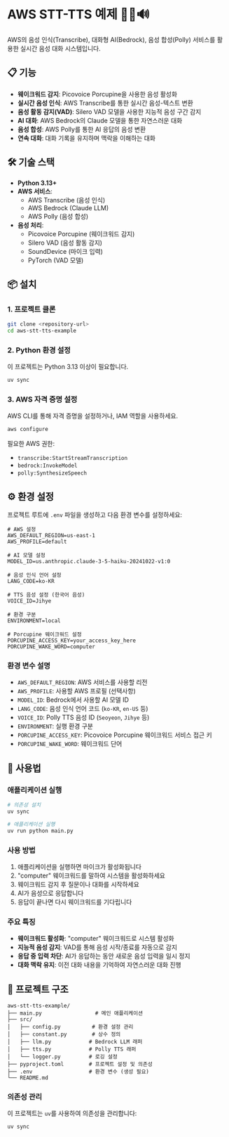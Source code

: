 # AWS STT-TTS 예제 🎤🤖🔊

AWS의 음성 인식(Transcribe), 대화형 AI(Bedrock), 음성 합성(Polly) 서비스를 활용한 실시간 음성 대화 시스템입니다.

## 📋 기능

- **웨이크워드 감지**: Picovoice Porcupine을 사용한 음성 활성화
- **실시간 음성 인식**: AWS Transcribe를 통한 실시간 음성-텍스트 변환
- **음성 활동 감지(VAD)**: Silero VAD 모델을 사용한 지능적 음성 구간 감지
- **AI 대화**: AWS Bedrock의 Claude 모델을 통한 자연스러운 대화
- **음성 합성**: AWS Polly를 통한 AI 응답의 음성 변환
- **연속 대화**: 대화 기록을 유지하며 맥락을 이해하는 대화

## 🛠️ 기술 스택

- **Python 3.13+**
- **AWS 서비스**:
  - AWS Transcribe (음성 인식)
  - AWS Bedrock (Claude LLM)
  - AWS Polly (음성 합성)
- **음성 처리**:
  - Picovoice Porcupine (웨이크워드 감지)
  - Silero VAD (음성 활동 감지)
  - SoundDevice (마이크 입력)
  - PyTorch (VAD 모델)

## 📦 설치

### 1. 프로젝트 클론

```bash
git clone <repository-url>
cd aws-stt-tts-example
```

### 2. Python 환경 설정

이 프로젝트는 Python 3.13 이상이 필요합니다.

```bash
uv sync

```

### 3. AWS 자격 증명 설정

AWS CLI를 통해 자격 증명을 설정하거나, IAM 역할을 사용하세요.

```bash
aws configure
```

필요한 AWS 권한:
- `transcribe:StartStreamTranscription`
- `bedrock:InvokeModel`
- `polly:SynthesizeSpeech`

## ⚙️ 환경 설정

프로젝트 루트에 `.env` 파일을 생성하고 다음 환경 변수를 설정하세요:

```env
# AWS 설정
AWS_DEFAULT_REGION=us-east-1
AWS_PROFILE=default

# AI 모델 설정
MODEL_ID=us.anthropic.claude-3-5-haiku-20241022-v1:0

# 음성 인식 언어 설정
LANG_CODE=ko-KR

# TTS 음성 설정 (한국어 음성)
VOICE_ID=Jihye

# 환경 구분
ENVIRONMENT=local

# Porcupine 웨이크워드 설정
PORCUPINE_ACCESS_KEY=your_access_key_here
PORCUPINE_WAKE_WORD=computer
```

### 환경 변수 설명

- `AWS_DEFAULT_REGION`: AWS 서비스를 사용할 리전
- `AWS_PROFILE`: 사용할 AWS 프로필 (선택사항)
- `MODEL_ID`: Bedrock에서 사용할 AI 모델 ID
- `LANG_CODE`: 음성 인식 언어 코드 (`ko-KR`, `en-US` 등)
- `VOICE_ID`: Polly TTS 음성 ID (`Seoyeon`, `Jihye` 등)
- `ENVIRONMENT`: 실행 환경 구분
- `PORCUPINE_ACCESS_KEY`: Picovoice Porcupine 웨이크워드 서비스 접근 키
- `PORCUPINE_WAKE_WORD`: 웨이크워드 단어

## 🚀 사용법

### 애플리케이션 실행

```bash
# 의존성 설치
uv sync

# 애플리케이션 실행
uv run python main.py
```

### 사용 방법

1. 애플리케이션을 실행하면 마이크가 활성화됩니다
2. "computer" 웨이크워드를 말하여 시스템을 활성화하세요
3. 웨이크워드 감지 후 질문이나 대화를 시작하세요
4. AI가 음성으로 응답합니다
5. 응답이 끝나면 다시 웨이크워드를 기다립니다

### 주요 특징

- **웨이크워드 활성화**: "computer" 웨이크워드로 시스템 활성화
- **지능적 음성 감지**: VAD를 통해 음성 시작/종료를 자동으로 감지
- **응답 중 입력 차단**: AI가 응답하는 동안 새로운 음성 입력을 일시 정지
- **대화 맥락 유지**: 이전 대화 내용을 기억하여 자연스러운 대화 진행

## 📁 프로젝트 구조

```
aws-stt-tts-example/
├── main.py                 # 메인 애플리케이션
├── src/
│   ├── config.py          # 환경 설정 관리
│   ├── constant.py        # 상수 정의
│   ├── llm.py            # Bedrock LLM 래퍼
│   ├── tts.py            # Polly TTS 래퍼
│   └── logger.py         # 로깅 설정
├── pyproject.toml        # 프로젝트 설정 및 의존성
├── .env                  # 환경 변수 (생성 필요)
└── README.md
```

### 의존성 관리

이 프로젝트는 `uv`를 사용하여 의존성을 관리합니다:

```bash
uv sync
```
